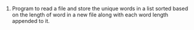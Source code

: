 1.	Program to read a file and store the unique words in a list sorted based on the length of word in a new file along with each word length appended to it.

